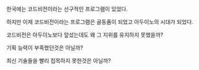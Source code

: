 한국에는 코드비전이라는 선구적인 프로그램이 있었다.

하지만 이제 코드비전이라는 프로그램은 골동품이 되었고 아두이노의 시대가 되었다.

코드비전은 아두이노보다 앞섰는데도 왜 그 지위를 유지하지 못했을까?

기획 능력이 부족했던것은 아닐까?

최신 기술들을 빨리 접목하지 못한것은 아닐까?
